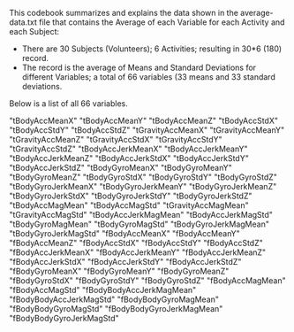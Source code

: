 This codebook summarizes and explains the data shown in the average-data.txt file that contains the Average of each Variable for each Activity and each Subject:

-	There are 30 Subjects (Volunteers); 6 Activities; resulting in 30*6 (180) record.  
-	The record is the average of Means and Standard Deviations for different Variables; a total of  66 variables (33 means and 33 standard deviations.  

Below is a list of all 66 variables.

"tBodyAccMeanX" 
"tBodyAccMeanY" 
"tBodyAccMeanZ" 
"tBodyAccStdX" 
"tBodyAccStdY" 
"tBodyAccStdZ" 
"tGravityAccMeanX" 
"tGravityAccMeanY" 
"tGravityAccMeanZ" 
"tGravityAccStdX" 
"tGravityAccStdY" 
"tGravityAccStdZ" 
"tBodyAccJerkMeanX" 
"tBodyAccJerkMeanY" 
"tBodyAccJerkMeanZ" 
"tBodyAccJerkStdX" 
"tBodyAccJerkStdY" 
"tBodyAccJerkStdZ" 
"tBodyGyroMeanX" 
"tBodyGyroMeanY" 
"tBodyGyroMeanZ" 
"tBodyGyroStdX" 
"tBodyGyroStdY" 
"tBodyGyroStdZ" 
"tBodyGyroJerkMeanX" 
"tBodyGyroJerkMeanY" 
"tBodyGyroJerkMeanZ" 
"tBodyGyroJerkStdX" 
"tBodyGyroJerkStdY" 
"tBodyGyroJerkStdZ" 
"tBodyAccMagMean" 
"tBodyAccMagStd" 
"tGravityAccMagMean" 
"tGravityAccMagStd" 
"tBodyAccJerkMagMean" 
"tBodyAccJerkMagStd" 
"tBodyGyroMagMean" 
"tBodyGyroMagStd" 
"tBodyGyroJerkMagMean" 
"tBodyGyroJerkMagStd" 
"fBodyAccMeanX" 
"fBodyAccMeanY" 
"fBodyAccMeanZ" 
"fBodyAccStdX" 
"fBodyAccStdY" 
"fBodyAccStdZ" 
"fBodyAccJerkMeanX" 
"fBodyAccJerkMeanY" 
"fBodyAccJerkMeanZ" 
"fBodyAccJerkStdX" 
"fBodyAccJerkStdY" 
"fBodyAccJerkStdZ" 
"fBodyGyroMeanX" 
"fBodyGyroMeanY" 
"fBodyGyroMeanZ" 
"fBodyGyroStdX" 
"fBodyGyroStdY" 
"fBodyGyroStdZ" 
"fBodyAccMagMean" 
"fBodyAccMagStd" 
"fBodyBodyAccJerkMagMean" 
"fBodyBodyAccJerkMagStd" 
"fBodyBodyGyroMagMean" 
"fBodyBodyGyroMagStd" 
"fBodyBodyGyroJerkMagMean" 
"fBodyBodyGyroJerkMagStd"

